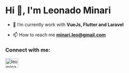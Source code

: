 <h1>Hi 👋, I'm Leonado Minari</h1>

- 🌱 I’m currently work with **VueJs, Flutter and Laravel**

- 📫 How to reach me **minari.leo@gmail.com**

<h3 align="left">Connect with me:</h3>
<p align="left">
<a href="https://www.linkedin.com/in/leonardo-minari-5290a2142/" target="blank"><img align="center" src="https://cdn.jsdelivr.net/npm/simple-icons@3.0.1/icons/linkedin.svg" alt="leominari" height="30" width="40" /></a>
</p>
